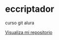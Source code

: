 # eccriptador
curso git alura

<a href="https://diegoariasc.github.io/encriptador/index.html">Visualiza mi repositorio</a>
